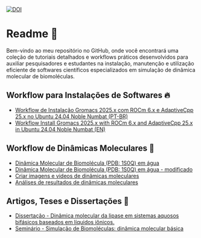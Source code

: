 [![DOI](https://zenodo.org/badge/966397174.svg)](https://doi.org/10.5281/zenodo.16062640)

# Readme 📜

Bem-vindo ao meu repositório no GitHub, onde você encontrará uma coleção de tutoriais detalhados e workflows práticos desenvolvidos para auxiliar pesquisadores e estudantes na instalação, manutenção e utilização eficiente de softwares científicos especializados em simulação de dinâmica molecular de biomoléculas.

## Workflow para Instalações de Softwares 🔥

- [Workflow de Instalação Gromacs 2025.x com ROCm 6.x e AdaptiveCpp 25.x no Ubuntu 24.04 Noble Numbat (PT-BR)](https://github.com/patrickallanfaustino/tutorials-workstation/blob/main/rocm-acpp-gromacs-ptbr.md)
- [Workflow Install Gromacs 2025.x with ROCm 6.x and AdaptiveCpp 25.x in Ubuntu 24.04 Noble Numbat (EN)](https://github.com/patrickallanfaustino/tutorials-workstation/blob/main/rocm-acpp-gromacs-en.md)

## Workflow de Dinâmicas Moleculares 🧬

- [Dinâmica Molecular de Biomolécula (PDB: 1S0Q) em água](https://github.com/patrickallanfaustino/tutorials-md/blob/main/md-easy.md)
- [Dinâmica Molecular de Biomolécula (PDB: 1S0Q) em água - modificado](https://github.com/patrickallanfaustino/tutorials-md/blob/main/md-hard.md)
- [Criar imagens e videos de dinâmicas moleculares](https://github.com/patrickallanfaustino/tutorials-md/blob/main/md-visual.md)
- [Análises de resultados de dinâmicas moleculares](https://github.com/patrickallanfaustino/tutorials-md/blob/main/md-analysis.md)

## Artigos, Teses e Dissertações 📖

- [Dissertação - Dinâmica molecular da lipase em sistemas aquosos bifásicos baseados em líquidos iônicos.](https://hdl.handle.net/11449/314012)
- [Seminário - Simulação de Biomoléculas: dinâmica molecular básica](https://github.com/patrickallanfaustino/tutorials-md/blob/main/seminario_dm.pdf)
